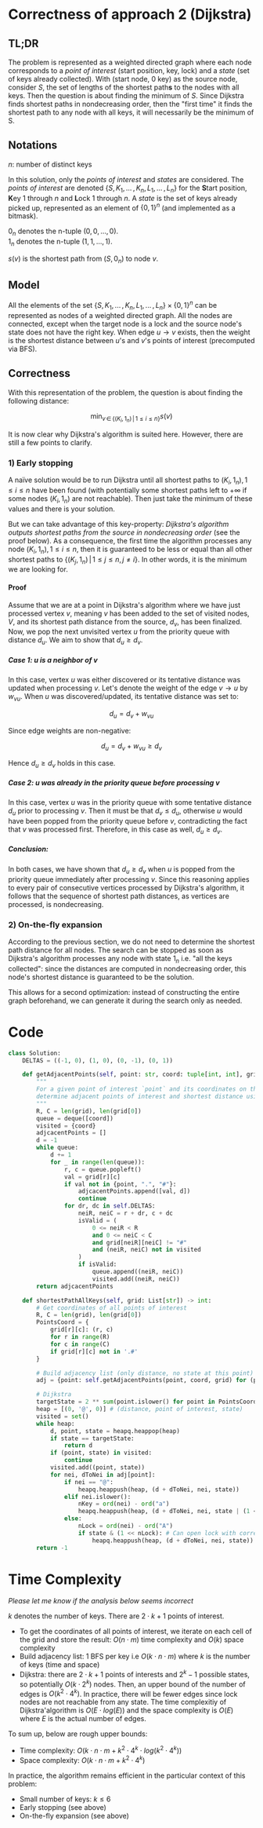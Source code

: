 # Correctness of approach 2 (Dijkstra)

## TL;DR

The problem is represented as a weighted directed graph where each node corresponds to a *point of interest* (start position, key, lock) and a *state* (set of keys already collected). With (start node, 0 key) as the source node, consider $S$, the set of lengths of the shortest path**s** to the nodes with all keys. Then the question is about finding the minimum of *S*. Since Dijkstra finds shortest paths in nondecreasing order, then the "first time" it finds the shortest path to any node with all keys, it will necessarily be the minimum of S.

## Notations

$n$: number of distinct keys

In this solution, only the *points of interest* and *states* are considered. The *points of interest* are denoted $\{S, K_1, ... \, , K_n, L_1, ... \, ,L_n\}$ for the **S**tart position, **K**ey $1$ through $n$ and **L**ock $1$ through $n$. A *state* is the set of keys already picked up, represented as an element of $\{0, 1\}^{n}$ (and implemented as a bitmask).

$0_n$ denotes the n-tuple $(0, 0, ..., 0)$.  
$1_n$ denotes the n-tuple $(1, 1, ..., 1)$.

$s(v)$ is the shortest path from $(S, 0_n)$ to node $v$.

## Model


All the elements of the set $\{S, K_1, ... \, , K_n, L_1, ... \, ,L_n\} \times \{0, 1\}^{n}$ can be represented as nodes of a weighted directed graph. All the nodes are connected, except when the target node is a lock and the source node's state does not have the right key. When edge $u \rightarrow v$ exists, then the weight is the shortest distance between $u$'s and $v$'s points of interest (precomputed via BFS).

## Correctness

With this representation of the problem, the question is about finding the following distance:

$$\min_{v \, \in \, \{(K_i, \, 1_n) \, | \, 1 \leq i \leq n\}} s(v)$$ 

It is now clear why Dijkstra's algorithm is suited here. However, there are still a few points to clarify.

### 1) Early stopping

A naïve solution would be to run Dijkstra until all shortest paths to $(K_i, \, 1_n), \, 1 \leq i \leq n$ have been found (with potentially some shortest paths left to $+\infty$ if some nodes $(K_i, \, 1_n)$ are not reachable). Then just take the minimum of these values and there is your solution.

But we can take advantage of this key-property: *Dijkstra's algorithm outputs shortest paths from the source in nondecreasing order* (see the proof below). As a consequence, the first time the algorithm processes any node $(K_i, 1_n), 1 \leq i \leq n$, then it is guaranteed to be less or equal than all other shortest paths to $\{(K_j, 1_n) \, | \, 1 \leq j \leq n,  \, j \neq i \}$. In other words, it is the minimum we are looking for.

#### Proof

Assume that we are at a point in Dijkstra's algorithm where we have just processed vertex $v$, meaning $v$ has been added to the set of visited nodes, $V$, and its shortest path distance from the source, $d_v$, has been finalized. Now, we pop the next unvisited vertex $u$ from the priority queue with distance $d_u$. We aim to show that $d_u \geq d_v$.

##### Case 1: $u$ is a neighbor of $v$

In this case, vertex $u$ was either discovered or its tentative distance was updated when processing $v$. Let's denote the weight of the edge $v \rightarrow u$ by $w_{vu}$. When $u$ was discovered/updated, its tentative distance was set to:

$$d_u = d_v + w_{vu}$$

Since edge weights are non-negative:

$$d_u = d_v + w_{vu} \geq d_v$$

Hence $d_u \geq d_v$ holds in this case.

##### Case 2: $u$ was already in the priority queue before processing $v$

In this case, vertex $u$ was in the priority queue with some tentative distance $d_u$ prior to processing $v$. Then it must be that $d_v \leq d_u$, otherwise $u$ would have been popped from the priority queue before $v$, contradicting the fact that $v$ was processed first. Therefore, in this case as well, $d_u \geq d_v$.

##### Conclusion:

In both cases, we have shown that $d_u \geq d_v$ when $u$ is popped from the priority queue immediately after processing $v$. Since this reasoning applies to every pair of consecutive vertices processed by Dijkstra's algorithm, it follows that the sequence of shortest path distances, as vertices are processed, is nondecreasing.

### 2) On-the-fly expansion

According to the previous section, we do not need to determine the shortest path distance for all nodes. The search can be stopped as soon as Dijkstra's algorithm processes any node with state $1_n$ i.e. "all the keys collected": since the distances are computed in nondecreasing order, this node's shortest distance is guaranteed to be the solution.

 This allows for a second optimization: instead of constructing the entire graph beforehand, we can generate it during the search only as needed.

# Code

```python
class Solution:
    DELTAS = ((-1, 0), (1, 0), (0, -1), (0, 1))

    def getAdjacentPoints(self, point: str, coord: tuple[int, int], grid: list[str]) -> list[list[str, int]]:
        """
        For a given point of interest `point` and its coordinates on the grid `coord`,
        determine adjacent points of interest and shortest distance using BFS.
        """
        R, C = len(grid), len(grid[0])
        queue = deque([coord])
        visited = {coord}
        adjcacentPoints = []
        d = -1
        while queue:
            d += 1
            for _ in range(len(queue)):
                r, c = queue.popleft()
                val = grid[r][c]
                if val not in {point, ".", "#"}:
                    adjcacentPoints.append([val, d])
                    continue
                for dr, dc in self.DELTAS:
                    neiR, neiC = r + dr, c + dc
                    isValid = (
                        0 <= neiR < R
                        and 0 <= neiC < C
                        and grid[neiR][neiC] != "#"
                        and (neiR, neiC) not in visited
                    )
                    if isValid:
                        queue.append((neiR, neiC))
                        visited.add((neiR, neiC))
        return adjcacentPoints

    def shortestPathAllKeys(self, grid: List[str]) -> int:
        # Get coordinates of all points of interest
        R, C = len(grid), len(grid[0])
        PointsCoord = {
            grid[r][c]: (r, c)
            for r in range(R)
            for c in range(C)
            if grid[r][c] not in '.#'
        }

        # Build adjacency list (only distance, no state at this point)
        adj = {point: self.getAdjacentPoints(point, coord, grid) for (point, coord) in PointsCoord.items()}

        # Dijkstra
        targetState = 2 ** sum(point.islower() for point in PointsCoord if point != "@") - 1
        heap = [(0, '@', 0)] # (distance, point of interest, state)
        visited = set()
        while heap:
            d, point, state = heapq.heappop(heap)
            if state == targetState:
                return d
            if (point, state) in visited:
                continue
            visited.add((point, state))
            for nei, dToNei in adj[point]:
                if nei == "@":
                    heapq.heappush(heap, (d + dToNei, nei, state))
                elif nei.islower():
                    nKey = ord(nei) - ord("a")
                    heapq.heappush(heap, (d + dToNei, nei, state | (1 << nKey)))
                else:
                    nLock = ord(nei) - ord("A")
                    if state & (1 << nLock): # Can open lock with corresponding key
                        heapq.heappush(heap, (d + dToNei, nei, state))
        return -1
```

# Time Complexity

*Please let me know if the analysis below seems incorrect*

$k$ denotes the number of keys. There are $2 \cdot k + 1$ points of interest.

* To get the coordinates of all points of interest, we iterate on each cell of the grid and store the result: $O(n \cdot m)$ time complexity and $O(k)$ space complexity
* Build adjacency list: 1 BFS per key i.e $O(k \cdot n \cdot m)$ where $k$ is the number of keys (time and space)
* Dijkstra: there are $2 \cdot k + 1$ points of interests and $2^{k} - 1$ possible states, so potentially $O(k \cdot 2^{k})$ nodes. Then, an upper bound of the number of edges is $O(k^2 \cdot 4^{k})$. In practice, there will be fewer edges since lock nodes are not reachable from any state. The time complexitiy of Dijkstra'algorithm is $O(E \cdot log(E))$ and the space complexity is $O(E)$ where $E$ is the actual number of edges.

To sum up, below are rough upper bounds:

* Time complexity: $O(k \cdot n \cdot m + k^2 \cdot 4^{k} \cdot log(k^2 \cdot 4^{k}))$
* Space complexity: $O(k \cdot n \cdot m + k^2 \cdot 4^{k})$

In practice, the algorithm remains efficient in the particular context of this problem:
* Small number of keys: $k \leq 6$
* Early stopping (see above)
* On-the-fly expansion (see above)